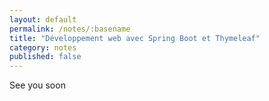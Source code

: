 ```yaml
---
layout: default
permalink: /notes/:basename
title: "Développement web avec Spring Boot et Thymeleaf"
category: notes
published: false
---
```


See you soon